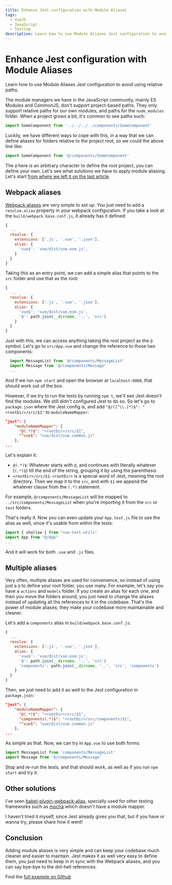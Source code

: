 ```yaml
---
title: Enhance Jest configuration with Module Aliases
tags:
  - VueJS
  - JavaScript
  - Testing
description: Learn how to use Module Aliases Jest configuration to avoid using relative paths
---
```

# Enhance Jest configuration with Module Aliases

Learn how to use Module Aliases Jest configuration to avoid using relative paths.

<!-- more -->

The module managers we have in the JavaScript community, mainly ES Modules and CommonJS, don't support project-based paths. They only support relative paths for our own modules, and paths for the `node_modules` folder. When a project grows a bit, it's common to see paths such:

```javascript
import SomeComponent from '../../../../components/SomeComponent'
```

Luckily, we have different ways to cope with this, in a way that we can define aliases for folders relative to the project root, so we could the above line like:

```javascript
import SomeComponent from '@/components/SomeComponent'
```

The `@` here is an arbitrary character to define the root project, you can define your own. Let's see what solutions we have to apply module aliasing. Let's start [from where we left it on the last article](https://github.com/alexjoverm/vue-testing-series/tree/test-slots).

## Webpack aliases

[Webpack aliases](https://webpack.js.org/configuration/resolve/#resolve-alias) are very simple to set up. You just need to add a `resolve.alias` property in your webpack configuration. If you take a look at the `build/webpack.base.conf.js`, it already has it defined:

```javascript
{
  ...
  resolve: {
    extensions: ['.js', '.vue', '.json'],
    alias: {
      'vue$': 'vue/dist/vue.esm.js',
    }
  }
}
```

Taking this as an entry point, we can add a simple alias that points to the `src` folder and use that as the root:

```javascript
{
  ...
  resolve: {
    extensions: ['.js', '.vue', '.json'],
    alias: {
      'vue$': 'vue/dist/vue.esm.js',
      '@': path.join(__dirname, '..', 'src')
    }
  }
}
```

Just with this, we can access anything taking the root project as the `@` symbol. Let's go to `src/App.vue` and change the reference to those two components:

```javascript
  import MessageList from '@/components/MessageList'
  import Message from '@/components/Message'
  ...
```

And if we run `npm start` and open the browser at `localhost:8080`, that should work out of the box.

However, if we try to run the tests by running `npm t`, we'll see Jest doesn't find the modules. We still didn't configured Jest to do so. So let's go to `package.json` where the Jest config is, and add `"@/([^\\.]*)$": "<rootDir>/src/$1"` to `moduleNameMapper`:

```json
"jest": {
    "moduleNameMapper": {
      "@(.*)$": "<rootDir>/src/$1",
      "^vue$": "vue/dist/vue.common.js"
    },
...
```

Let's explain it:

 - `@(.*)$`: Whatever starts with `@`, and continues with literally whatever (`(.*)$`) till the end of the string, grouping it by using the parenthesis
 - `<rootDir>/src/$1`: `<rootDir>` is a special word of Jest, meaning the root directory. Then we map it to the `src`, and with `$1` we append the whatever clause from the `(.*)` statement.

For example, `@/components/MessageList` will be mapped to `../src/components/MessageList` when you're importing it from the `src` or `test` folders.

That's really it. Now you can even update your `App.test.js` file to use the alias as well, since it's usable from within the tests:

```javascript
import { shallow } from "vue-test-utils"
import App from "@/App"
...
```

And it will work for both `.vue` and `.js` files.

## Multiple aliases

Very often, multiple aliases are used for convenience, so instead of using just a `@` to define your root folder, you use many. For example, let's say you have a `actions` and `models` folder. If you create an alias for each one, and then you move the folders around, you just need to change the aliases instead of updating all the references to it in the codebase. That's the power of module aliases, they make your codebase more maintainable and cleaner.

Let's add a `components` alias in `build/webpack.base.conf.js`:

```javascript
{
  ...
  resolve: {
    extensions: ['.js', '.vue', '.json'],
    alias: {
      'vue$': 'vue/dist/vue.esm.js',
      '@': path.join(__dirname, '..', 'src')
      'components': path.join(__dirname, '..', 'src', 'components')
    }
  }
}
```

Then, we just need to add it as well to the Jest configuration in `package.json`:

```json
"jest": {
    "moduleNameMapper": {
      "@(.*)$": "<rootDir>/src/$1",
      "components(.*)$": "<rootDir>/src/components/$1",
      "^vue$": "vue/dist/vue.common.js"
    },
...
```

As simple as that. Now, we can try in `App.vue` to use both forms:

```javascript
import MessageList from 'components/MessageList'
import Message from '@/components/Message'
```

Stop and re-run the tests, and that should work, as well as if you run `npm start` and try it.

## Other solutions

I've seen [babel-plugin-webpack-alias](https://github.com/trayio/babel-plugin-webpack-alias), specially used for other testing frameworks such as [mocha](https://mochajs.org/) which doesn't have a module mapper.

I haven't tried it myself, since Jest already gives you that, but if you have or wanna try, please share how it went!

## Conclusion

Adding module aliases is very simple and can keep your codebase much cleaner and easier to maintain. Jest makes it as well very easy to define them, you just need to keep in in sync with the Webpack aliases, and you can say bye-bye to the dot-hell references.


Find the [full example on Github](https://github.com/alexjoverm/vue-testing-series/tree/Enhance-Jest-configuration-with-Module-Aliases)


